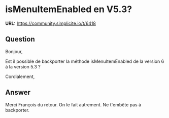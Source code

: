 # isMenuItemEnabled en V5.3?

**URL:** https://community.simplicite.io/t/6418

## Question
Bonjour,

Est il possible de backporter la méthode isMenuItemEnabled de la version 6 à la version 5.3 ?

Cordialement,

## Answer
Merci François du retour. On le fait autrement.
Ne t'embête pas à backporter.
